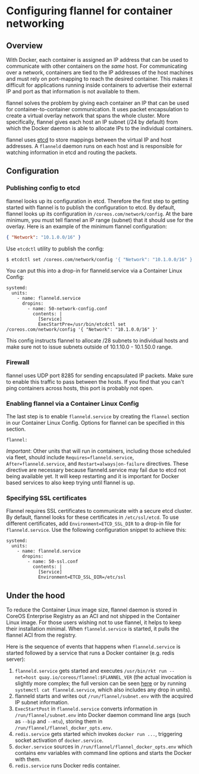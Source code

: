# Configuring flannel for container networking

## Overview

With Docker, each container is assigned an IP address that can be used to communicate with other containers on the _same_ host. For communicating over a network, containers are tied to the IP addresses of the host machines and must rely on port-mapping to reach the desired container. This makes it difficult for applications running inside containers to advertise their external IP and port as that information is not available to them.

flannel solves the problem by giving each container an IP that can be used for container-to-container communication. It uses packet encapsulation to create a virtual overlay network that spans the whole cluster. More specifically, flannel gives each host an IP subnet (/24 by default) from which the Docker daemon is able to allocate IPs to the individual containers.

flannel uses [etcd](https://coreos.com/using-coreos/etcd/) to store mappings between the virtual IP and host addresses. A `flanneld` daemon runs on each host and is responsible for watching information in etcd and routing the packets.

## Configuration

### Publishing config to etcd

flannel looks up its configuration in etcd. Therefore the first step to getting started with flannel is to publish the configuration to etcd. By default, flannel looks up its configuration in `/coreos.com/network/config`. At the bare minimum, you must tell flannel an IP range (subnet) that it should use for the overlay. Here is an example of the minimum flannel configuration:

```json
{ "Network": "10.1.0.0/16" }
```

Use `etcdctl` utility to publish the config:

```bash
$ etcdctl set /coreos.com/network/config '{ "Network": "10.1.0.0/16" }'
```

You can put this into a drop-in for flanneld.service via a Container Linux Config:

```container-linux-config
systemd:
  units:
    - name: flanneld.service
      dropins:
        - name: 50-network-config.conf
          contents: |
            [Service]
            ExecStartPre=/usr/bin/etcdctl set /coreos.com/network/config '{ "Network": "10.1.0.0/16" }'
```

This config instructs flannel to allocate /28 subnets to individual hosts and make sure not to issue subnets outside of 10.1.10.0 - 10.1.50.0 range.

### Firewall

flannel uses UDP port 8285 for sending encapsulated IP packets. Make sure to enable this traffic to pass between the hosts. If you find that you can't ping containers across hosts, this port is probably not open.

### Enabling flannel via a Container Linux Config

The last step is to enable `flanneld.service` by creating the `flannel` section in our Container Linux Config. Options for flannel can be specified in this section.

```container-linux-config
flannel:
```

*Important*: Other units that will run in containers, including those scheduled via fleet, should include `Requires=flanneld.service`, `After=flanneld.service`, and `Restart=always|on-failure` directives. These directive are necessary because flanneld.service may fail due to etcd not being available yet. It will keep restarting and it is important for Docker based services to also keep trying until flannel is up.

### Specifying SSL certificates

Flannel requires SSL certificates to communicate with a secure etcd cluster. By default, flannel looks for these certificates in `/etc/ssl/etcd`. To use different certificates, add `Environment=ETCD_SSL_DIR` to a drop-in file for `flanneld.service`. Use the following configuration snippet to achieve this:

```container-linux-config
systemd:
  units:
    - name: flanneld.service
      dropins:
        - name: 50-ssl.conf
          contents: |
            [Service]
            Environment=ETCD_SSL_DIR=/etc/ssl
```

## Under the hood

To reduce the Container Linux image size, flannel daemon is stored in CoreOS Enterprise Registry as an ACI and not shipped in the Container Linux image. For those users wishing not to use flannel, it helps to keep their installation minimal. When `flanneld.service` is started, it pulls the flannel ACI from the registry.

Here is the sequence of events that happens when `flanneld.service` is started followed by a service that runs a Docker container (e.g. redis server):

1. `flanneld.service` gets started and executes `/usr/bin/rkt run --net=host quay.io/coreos/flannel:$FLANNEL_VER` (the actual invocation is slightly more complex; the full version can be seen [here](https://github.com/coreos/coreos-overlay/blob/master/app-admin/flannel/files/flanneld.service) or by running `systemctl cat flanneld.service`, which also includes any drop in units).
2. flanneld starts and writes out `/run/flannel/subnet.env` with the acquired IP subnet information.
3. `ExecStartPost` in `flanneld.service` converts information in `/run/flannel/subnet.env` into Docker daemon command line args (such as `--bip` and `--mtu`), storing them in `/run/flannel/flannel_docker_opts.env`.
4. `redis.service` gets started which invokes `docker run ...`, triggering socket activation of `docker.service`.
5. `docker.service` sources in `/run/flannel/flannel_docker_opts.env` which contains env variables with command line options and starts the Docker with them.
6. `redis.service` runs Docker redis container.
